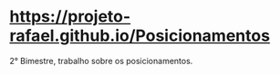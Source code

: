 # https://projeto-rafael.github.io/Posicionamentos
2° Bimestre, trabalho sobre os posicionamentos. 
